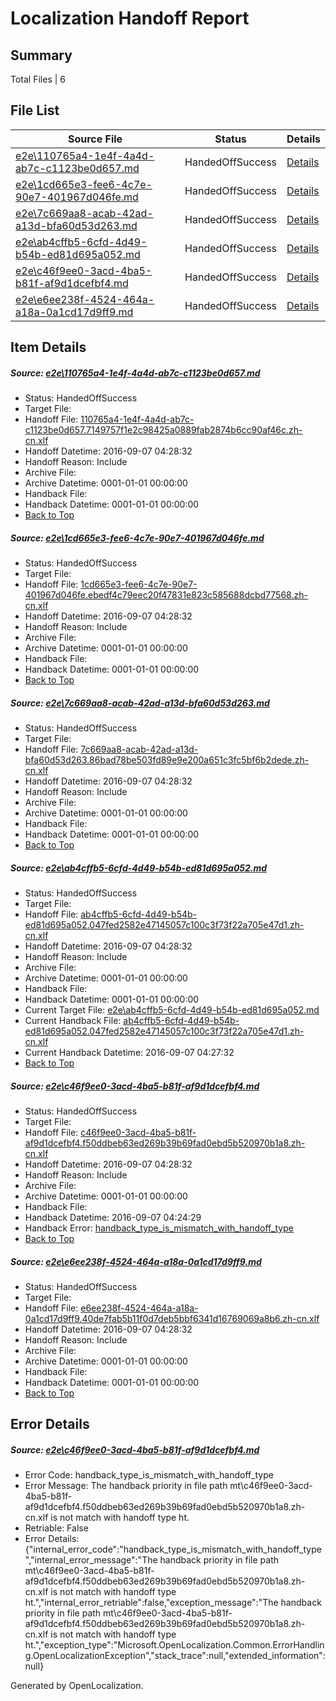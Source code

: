 # <a name='report-top'></a> Localization Handoff Report

## Summary
 Total Files | 6

## File List
 Source File | Status | Details 
 ----------- | ------ | ------- 
 [e2e\110765a4-1e4f-4a4d-ab7c-c1123be0d657.md](https://github.com/OpenLocalizationTestOrg/ol-test0/blob/ae0effdb13e361a1629e9b933a7eb7ef2df099ca/e2e/110765a4-1e4f-4a4d-ab7c-c1123be0d657.md) | HandedOffSuccess | [Details](#c496806ee0400f31ee8d05da971853c1e8f44fe72)
 [e2e\1cd665e3-fee6-4c7e-90e7-401967d046fe.md](https://github.com/OpenLocalizationTestOrg/ol-test0/blob/e37651560d448ab1120be577a1f0cdf4198f3b4f/e2e/1cd665e3-fee6-4c7e-90e7-401967d046fe.md) | HandedOffSuccess | [Details](#1d7e5037941cb8226154112bbccd7389eda5358e3)
 [e2e\7c669aa8-acab-42ad-a13d-bfa60d53d263.md](https://github.com/OpenLocalizationTestOrg/ol-test0/blob/45ecbf812fa2e9ed3b30ce7950da21ab772cffc2/e2e/7c669aa8-acab-42ad-a13d-bfa60d53d263.md) | HandedOffSuccess | [Details](#70742e4b418d16bcaa706ea0925b8692600f61307)
 [e2e\ab4cffb5-6cfd-4d49-b54b-ed81d695a052.md](https://github.com/OpenLocalizationTestOrg/ol-test0/blob/26380d566b598127e9197a54993f67ec4021f979/e2e/ab4cffb5-6cfd-4d49-b54b-ed81d695a052.md) | HandedOffSuccess | [Details](#461d061a93c5a658148c7f94248efad7b481bb6d9)
 [e2e\c46f9ee0-3acd-4ba5-b81f-af9d1dcefbf4.md](https://github.com/OpenLocalizationTestOrg/ol-test0/blob/50bf0b8b902eb328cd00be891ad52ca010c92a03/e2e/c46f9ee0-3acd-4ba5-b81f-af9d1dcefbf4.md) | HandedOffSuccess | [Details](#23e298838d354b0965356d234c2abcbe82cb939210)
 [e2e\e6ee238f-4524-464a-a18a-0a1cd17d9ff9.md](https://github.com/OpenLocalizationTestOrg/ol-test0/blob/e37651560d448ab1120be577a1f0cdf4198f3b4f/e2e/e6ee238f-4524-464a-a18a-0a1cd17d9ff9.md) | HandedOffSuccess | [Details](#5c477b5c09360ce7b40cf9510fc8201073a4ee5511)

## Item Details
##### <a name='c496806ee0400f31ee8d05da971853c1e8f44fe72'></a> Source: [e2e\110765a4-1e4f-4a4d-ab7c-c1123be0d657.md](https://github.com/OpenLocalizationTestOrg/ol-test0/blob/ae0effdb13e361a1629e9b933a7eb7ef2df099ca/e2e/110765a4-1e4f-4a4d-ab7c-c1123be0d657.md)
* Status: HandedOffSuccess
* Target File: 
* Handoff File: [110765a4-1e4f-4a4d-ab7c-c1123be0d657.7149757f1e2c98425a0889fab2874b6cc90af46c.zh-cn.xlf](https://github.com/OpenLocalizationTestOrg/ol-test0-handoff/blob/0c38f98aee5ffeee8b97a2e8b4c832b57f474faa/ol-handoff/OpenLocalizationTestOrg/ol-test0-zhcn/ci/110765a4-1e4f-4a4d-ab7c-c1123be0d657.7149757f1e2c98425a0889fab2874b6cc90af46c.zh-cn.xlf)
* Handoff Datetime: 2016-09-07 04:28:32
* Handoff Reason: Include
* Archive File: 
* Archive Datetime: 0001-01-01 00:00:00
* Handback File: 
* Handback Datetime: 0001-01-01 00:00:00
* [Back to Top](#report-top)

##### <a name='1d7e5037941cb8226154112bbccd7389eda5358e3'></a> Source: [e2e\1cd665e3-fee6-4c7e-90e7-401967d046fe.md](https://github.com/OpenLocalizationTestOrg/ol-test0/blob/e37651560d448ab1120be577a1f0cdf4198f3b4f/e2e/1cd665e3-fee6-4c7e-90e7-401967d046fe.md)
* Status: HandedOffSuccess
* Target File: 
* Handoff File: [1cd665e3-fee6-4c7e-90e7-401967d046fe.ebedf4c79eec20f47831e823c585688dcbd77568.zh-cn.xlf](https://github.com/OpenLocalizationTestOrg/ol-test0-handoff/blob/0c38f98aee5ffeee8b97a2e8b4c832b57f474faa/ol-handoff/OpenLocalizationTestOrg/ol-test0-zhcn/ci/1cd665e3-fee6-4c7e-90e7-401967d046fe.ebedf4c79eec20f47831e823c585688dcbd77568.zh-cn.xlf)
* Handoff Datetime: 2016-09-07 04:28:32
* Handoff Reason: Include
* Archive File: 
* Archive Datetime: 0001-01-01 00:00:00
* Handback File: 
* Handback Datetime: 0001-01-01 00:00:00
* [Back to Top](#report-top)

##### <a name='70742e4b418d16bcaa706ea0925b8692600f61307'></a> Source: [e2e\7c669aa8-acab-42ad-a13d-bfa60d53d263.md](https://github.com/OpenLocalizationTestOrg/ol-test0/blob/45ecbf812fa2e9ed3b30ce7950da21ab772cffc2/e2e/7c669aa8-acab-42ad-a13d-bfa60d53d263.md)
* Status: HandedOffSuccess
* Target File: 
* Handoff File: [7c669aa8-acab-42ad-a13d-bfa60d53d263.86bad78be503fd89e9e200a651c3fc5bf6b2dede.zh-cn.xlf](https://github.com/OpenLocalizationTestOrg/ol-test0-handoff/blob/0c38f98aee5ffeee8b97a2e8b4c832b57f474faa/ol-handoff/OpenLocalizationTestOrg/ol-test0-zhcn/ci/7c669aa8-acab-42ad-a13d-bfa60d53d263.86bad78be503fd89e9e200a651c3fc5bf6b2dede.zh-cn.xlf)
* Handoff Datetime: 2016-09-07 04:28:32
* Handoff Reason: Include
* Archive File: 
* Archive Datetime: 0001-01-01 00:00:00
* Handback File: 
* Handback Datetime: 0001-01-01 00:00:00
* [Back to Top](#report-top)

##### <a name='461d061a93c5a658148c7f94248efad7b481bb6d9'></a> Source: [e2e\ab4cffb5-6cfd-4d49-b54b-ed81d695a052.md](https://github.com/OpenLocalizationTestOrg/ol-test0/blob/26380d566b598127e9197a54993f67ec4021f979/e2e/ab4cffb5-6cfd-4d49-b54b-ed81d695a052.md)
* Status: HandedOffSuccess
* Target File: 
* Handoff File: [ab4cffb5-6cfd-4d49-b54b-ed81d695a052.047fed2582e47145057c100c3f73f22a705e47d1.zh-cn.xlf](https://github.com/OpenLocalizationTestOrg/ol-test0-handoff/blob/0c38f98aee5ffeee8b97a2e8b4c832b57f474faa/ol-handoff/OpenLocalizationTestOrg/ol-test0-zhcn/ci/ab4cffb5-6cfd-4d49-b54b-ed81d695a052.047fed2582e47145057c100c3f73f22a705e47d1.zh-cn.xlf)
* Handoff Datetime: 2016-09-07 04:28:32
* Handoff Reason: Include
* Archive File: 
* Archive Datetime: 0001-01-01 00:00:00
* Handback File: 
* Handback Datetime: 0001-01-01 00:00:00
* Current Target File: [e2e\ab4cffb5-6cfd-4d49-b54b-ed81d695a052.md](https://github.com/OpenLocalizationTestOrg/ol-test0-zhcn/blob/40802c09cf95ee07470b92ff7dc9435895d8d1ed/e2e/ab4cffb5-6cfd-4d49-b54b-ed81d695a052.md)
* Current Handback File: [ab4cffb5-6cfd-4d49-b54b-ed81d695a052.047fed2582e47145057c100c3f73f22a705e47d1.zh-cn.xlf](https://github.com/OpenLocalizationTestOrg/ol-test0-handback/blob/4a3f0db8be1d1442bb5e3026a684a37241be5572/ol-handback/OpenLocalizationTestOrg/ol-test0-zhcn/ci/ab4cffb5-6cfd-4d49-b54b-ed81d695a052.047fed2582e47145057c100c3f73f22a705e47d1.zh-cn.xlf)
* Current Handback Datetime: 2016-09-07 04:27:32
* [Back to Top](#report-top)

##### <a name='23e298838d354b0965356d234c2abcbe82cb939210'></a> Source: [e2e\c46f9ee0-3acd-4ba5-b81f-af9d1dcefbf4.md](https://github.com/OpenLocalizationTestOrg/ol-test0/blob/50bf0b8b902eb328cd00be891ad52ca010c92a03/e2e/c46f9ee0-3acd-4ba5-b81f-af9d1dcefbf4.md)
* Status: HandedOffSuccess
* Target File: 
* Handoff File: [c46f9ee0-3acd-4ba5-b81f-af9d1dcefbf4.f50ddbeb63ed269b39b69fad0ebd5b520970b1a8.zh-cn.xlf](https://github.com/OpenLocalizationTestOrg/ol-test0-handoff/blob/0c38f98aee5ffeee8b97a2e8b4c832b57f474faa/ol-handoff/OpenLocalizationTestOrg/ol-test0-zhcn/ci/c46f9ee0-3acd-4ba5-b81f-af9d1dcefbf4.f50ddbeb63ed269b39b69fad0ebd5b520970b1a8.zh-cn.xlf)
* Handoff Datetime: 2016-09-07 04:28:32
* Handoff Reason: Include
* Archive File: 
* Archive Datetime: 0001-01-01 00:00:00
* Handback File: 
* Handback Datetime: 2016-09-07 04:24:29
* Handback Error: [handback_type_is_mismatch_with_handoff_type](#23e298838d354b0965356d234c2abcbe82cb939210handback_type_is_mismatch_with_handoff_type)
* [Back to Top](#report-top)

##### <a name='5c477b5c09360ce7b40cf9510fc8201073a4ee5511'></a> Source: [e2e\e6ee238f-4524-464a-a18a-0a1cd17d9ff9.md](https://github.com/OpenLocalizationTestOrg/ol-test0/blob/e37651560d448ab1120be577a1f0cdf4198f3b4f/e2e/e6ee238f-4524-464a-a18a-0a1cd17d9ff9.md)
* Status: HandedOffSuccess
* Target File: 
* Handoff File: [e6ee238f-4524-464a-a18a-0a1cd17d9ff9.40de7fab5b11f0d7deb5bbf6341d16769069a8b6.zh-cn.xlf](https://github.com/OpenLocalizationTestOrg/ol-test0-handoff/blob/0c38f98aee5ffeee8b97a2e8b4c832b57f474faa/ol-handoff/OpenLocalizationTestOrg/ol-test0-zhcn/ci/e6ee238f-4524-464a-a18a-0a1cd17d9ff9.40de7fab5b11f0d7deb5bbf6341d16769069a8b6.zh-cn.xlf)
* Handoff Datetime: 2016-09-07 04:28:32
* Handoff Reason: Include
* Archive File: 
* Archive Datetime: 0001-01-01 00:00:00
* Handback File: 
* Handback Datetime: 0001-01-01 00:00:00
* [Back to Top](#report-top)


## Error Details
##### <a name='23e298838d354b0965356d234c2abcbe82cb939210handback_type_is_mismatch_with_handoff_type'></a> Source: [e2e\c46f9ee0-3acd-4ba5-b81f-af9d1dcefbf4.md](#23e298838d354b0965356d234c2abcbe82cb939210)
* Error Code: handback_type_is_mismatch_with_handoff_type
* Error Message: The handback priority in file path mt\c46f9ee0-3acd-4ba5-b81f-af9d1dcefbf4.f50ddbeb63ed269b39b69fad0ebd5b520970b1a8.zh-cn.xlf is not match with handoff type ht.
* Retriable: False
* Error Details: {"internal_error_code":"handback_type_is_mismatch_with_handoff_type","internal_error_message":"The handback priority in file path mt\\c46f9ee0-3acd-4ba5-b81f-af9d1dcefbf4.f50ddbeb63ed269b39b69fad0ebd5b520970b1a8.zh-cn.xlf is not match with handoff type ht.","internal_error_retriable":false,"exception_message":"The handback priority in file path mt\\c46f9ee0-3acd-4ba5-b81f-af9d1dcefbf4.f50ddbeb63ed269b39b69fad0ebd5b520970b1a8.zh-cn.xlf is not match with handoff type ht.","exception_type":"Microsoft.OpenLocalization.Common.ErrorHandling.OpenLocalizationException","stack_trace":null,"extended_information":null}


Generated by OpenLocalization.

